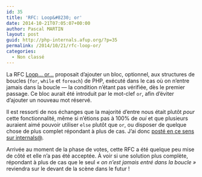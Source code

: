 ```yaml
---
id: 35
title: 'RFC: Loop&#8230; or'
date: 2014-10-21T07:05:07+00:00
author: Pascal MARTIN
layout: post
guid: http://php-internals.afup.org/?p=35
permalink: /2014/10/21/rfc-loop-or/
categories:
  - Non classé
---
```

La RFC [Loop&#8230; or&#8230;](https://wiki.php.net/rfc/loop_or) proposait d&rsquo;ajouter un bloc, optionnel, aux structures de boucles (`for`, `while` et `foreach`) de PHP, exécuté dans le cas où on n&rsquo;entre jamais dans la boucle &#8212; la condition n&rsquo;étant pas vérifiée, dès le premier passage. Ce bloc aurait été introduit par le mot-clef `or`, afin d&rsquo;éviter d&rsquo;ajouter un nouveau mot réservé.

Il est ressorti de nos échanges que la majorité d&rsquo;entre nous était plutôt _pour_ cette fonctionnalité, même si n&rsquo;étions pas à 100% de _oui_ et que plusieurs auraient aimé pouvoir utiliser `else` plutôt que `or`, ou disposer de quelque chose de plus complet répondant à plus de cas. J&rsquo;ai donc [posté en ce sens sur internals@](http://news.php.net/php.internals/77835).

Arrivée au moment de la phase de votes, cette RFC a été quelque peu mise de côté et elle n&rsquo;a pas été acceptée. À voir si une solution plus complète, répondant à plus de cas que le seul _&laquo;&nbsp;on n&rsquo;est jamais entré dans la boucle&nbsp;&raquo;_ reviendra sur le devant de la scène dans le futur !